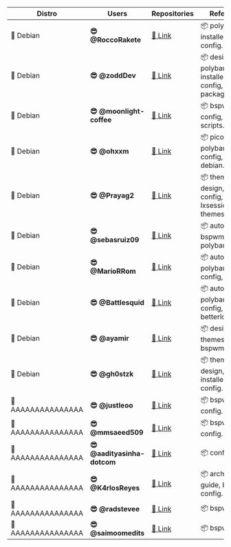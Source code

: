 <div align="left">
  <table>
    <thead>
      <tr>
        <th>Distro</th>
        <th>Users</th>
        <th>Repositories</th>
        <th>Referenced</th>
      </tr>
    </thead>
    <tbody>
      <tr>
        <td>💾 Debian</td>
        <td><strong>😎 @RoccoRakete</strong></td>
        <td><a href="https://github.com/RoccoRakete/bspwm-gruvbox">📝 Link</a></td>
        <td>📦 polybar, auto-installer, bspwm config.</td>
      </tr>
      <tr>
        <td>💾 Debian</td>
        <td><strong>😎 @zoddDev</strong></td>
        <td><a href="https://github.com/zoddDev/dotfiles">📝 Link</a></td>
        <td>📦 design, polybar, auto-installer, bspwm config, packages.</td>
      </tr>
      <tr>
        <td>💾 Debian</td>
        <td><strong>😎 @moonlight-coffee</strong></td>
        <td><a href="https://github.com/moonlight-coffee/happypinky">📝 Link</a></td>
        <td>📦 bspwm config, polybar, scripts.</td>
      </tr>
      <tr>
        <td>💾 Debian</td>
        <td><strong>😎 @ohxxm</strong></td>
        <td><a href="https://github.com/ohxxm/dotfiles">📝 Link</a></td>
        <td>📦 picom, polybar, bspwm config, widgets, debian.</td>
      </tr>
      <tr>
        <td>💾 Debian</td>
        <td><strong>😎 @Prayag2</strong></td>
        <td><a href="https://github.com/Prayag2/dotfiles">📝 Link</a></td>
        <td>📦 themes, design, bspwm config, polybar, lxsession, config themes.</td>
      </tr>
      <tr>
        <td>💾 Debian</td>
        <td><strong>😎 @sebasruiz09</strong></td>
        <td><a href="https://github.com/sebasruiz09/Arch-BSPWM">📝 Link</a></td>
        <td>📦 auto-install, bspwm config, polybar, conky.</td>
      </tr>
      <tr>
        <td>💾 Debian</td>
        <td><strong>😎 @MarioRRom</strong></td>
        <td><a href="https://github.com/MarioRRom/bspwm-dotfiles">📝 Link</a></td>
        <td>📦 auto-installer, polybar, bspwm config, widgets.</td>
      </tr>
      <tr>
        <td>💾 Debian</td>
        <td><strong>😎 @Battlesquid</strong></td>
        <td><a href="https://github.com/Battlesquid/dotfiles">📝 Link</a></td>
        <td>📦 auto-installer, polybar, bspwm config, widgets, betterlockscreen.</td>
      </tr>
      <tr>
        <td>💾 Debian</td>
        <td><strong>😎 @ayamir</strong></td>
        <td><a href="https://github.com/ayamir/bspwm-dotfiles">📝 Link</a></td>
        <td>📦 design, themes, polybar, bspwm config.</td>
      </tr>
      <tr>
        <td>💾 Debian</td>
        <td><strong>😎 @gh0stzk</strong></td>
        <td><a href="https://github.com/gh0stzk/dotfiles">📝 Link</a></td>
        <td>📦 themes, design, auto-installer, bspwm config.</td>
      </tr>
      <tr>
        <td>💾 AAAAAAAAAAAAAAA </td>
        <td><strong>😎 @justleoo</strong></td>
        <td><a href="https://github.com/justleoo/dotfiles">📝 Link</a></td>
        <td>📦 bspwm config.</td>
      </tr>
      <tr>
        <td>💾 AAAAAAAAAAAAAAA </td>
        <td><strong>😎 @mmsaeed509</strong></td>
        <td><a href="https://github.com/mmsaeed509/bspwm-dots">📝 Link</a></td>
        <td>📦 bspwm config.</td>
      </tr>
      <tr>
        <td>💾 AAAAAAAAAAAAAAA </td>
        <td><strong>😎 @aadityasinha-dotcom</strong></td>
        <td><a href="https://github.com/aadityasinha-dotcom/dotfile">📝 Link</a></td>
        <td>📦 config.</td>
      </tr>
      <tr>
        <td>💾 AAAAAAAAAAAAAAA </td>
        <td><strong>😎 @K4rlosReyes</strong></td>
        <td><a href="https://github.com/K4rlosReyes/arch-bspwm">📝 Link</a></td>
        <td>📦 arch install guide, bspwm config.</td>
      </tr>
      <tr>
        <td>💾 AAAAAAAAAAAAAAA </td>
        <td><strong>😎 @radstevee</strong></td>
        <td><a href="https://github.com/radstevee/dotfiles">📝 Link</a></td>
        <td>📦 bspwm config</td>
      </tr>
            <tr>
        <td>💾 AAAAAAAAAAAAAAA </td>
        <td><strong>😎 @saimoomedits</strong></td>
        <td><a href="https://github.com/saimoomedits/bspwm-first-rice">📝 Link</a></td>
        <td>📦 bspwm config</td>
      </tr>
    </tbody>
  </table>
</div>



<!--
# debian
      <tr>
        <td>💾 AAAAAAAAAAAAAAA </td>
        <td><strong>😎 @hidayry</strong></td>
        <td><a href="https://github.com/hidayry/dotfiles-bspwm">📝 Link</a></td>
        <td>📦 bspwm config</td>
      </tr>

      <tr>
        <td>💾 AAAAAAAAAAAAAAA </td>
        <td><strong>😎 @Alien-Tec</strong></td>
        <td><a href="https://github.com/Alien-Tec/debian-dotfiles">📝 Link</a></td>
        <td>📦 bspwm config</td>
      </tr>

            <tr>
        <td>💾 AAAAAAAAAAAAAAA </td>
        <td><strong>😎 @lostalejandro</strong></td>
        <td><a href="https://github.com/lostalejandro/bspwm">📝 Link</a></td>
        <td>📦 bspwm config</td>
      </tr>


                  <tr>
        <td>💾 AAAAAAAAAAAAAAA </td>
        <td><strong>😎 @ChrisTitusTech</strong></td>
        <td><a href="https://github.com/ChrisTitusTech/Debian-titus">📝 Link</a></td>
        <td>📦 bspwm config</td>
      </tr>


            <tr>
        <td>💾 Debian</td>
        <td><strong>😎 @Ghost1nTh3SSH</strong></td>
        <td><a href="https://github.com/Ghost1nTh3SSH/dotfiles">📝 Link</a></td>
        <td>📦 polybar, auto-installer, bspwm config.</td>
      </tr>


      <tr>
        <td>💾 Debian</td>
        <td><strong>😎 @drewgrif</strong></td>
        <td><a href="https://github.com/drewgrif/bookworm-scripts">📝 Link</a></td>
        <td>📦 all in one</td>
      </tr>
      <tr>
        <td>💾 Debian</td>
        <td><strong>😎 @ZLCube</strong></td>
        <td><a href="https://github.com/ZLCube/KaliBspwm">📝 Link</a></td>
        <td>📦 design, auto-installer, bspwm config, ethical hacking.</td>
      </tr>
      <tr>
        <td>💾 Debian</td>
        <td><strong>😎 @thegoodhackertv</strong></td>
        <td><a href="https://github.com/thegoodhackertv/hackerpwm">📝 Link</a></td>
        <td>📦 auto-installer, bspwm config, ethical hacking.</td>
      </tr>

      <tr>
        <td>💾 Debian</td>
        <td><strong>😎 @AlvinPix</strong></td>
        <td><a href="https://github.com/ghuSet/bspwm">📝 Link</a></td>
        <td>📦 auto-installer, bspwm config, ethical hacking.</td>
      </tr>

-->